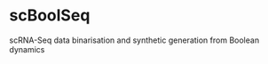 # scBoolSeq

scRNA-Seq data binarisation and synthetic generation from Boolean dynamics

```{tableofcontents}
```
